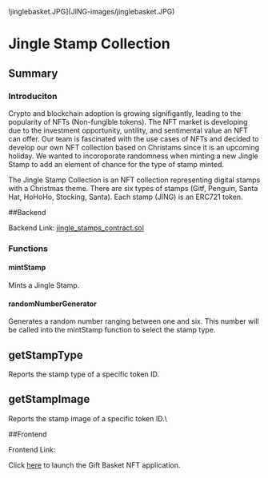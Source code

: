 !jinglebasket.JPG](JING-images/jinglebasket.JPG)

# Jingle Stamp Collection

## Summary

### Introduciton

Crypto and blockchain adoption is growing signifigantly, leading to the popularity of NFTs (Non-fungible tokens). The NFT market is developing due to the investment opportunity, untility, and sentimental value an NFT can offer. Our team is fascinated with the use cases of NFTs and decided to develop our own NFT collection based on Christams since it is an upcoming holiday. We wanted to incoroporate randomness when minting a new Jingle Stamp to add an element of chance for the type of stamp minted. 

The Jingle Stamp Collection is an NFT collection representing digital stamps with a Christmas theme. There are six types of stamps (Gitf, Penguin, Santa Hat, HoHoHo, Stocking, Santa). Each stamp (JING) is an ERC721 token.

##Backend

Backend Link: [jingle_stamps_contract.sol](contract/jingle_stamps_nft_contract.sol)

### Functions

#### mintStamp

Mints a Jingle Stamp.

#### randomNumberGenerator

Generates a random number ranging between one and six. This number will be called into the mintStamp function to select the stamp type.

## getStampType
Reports the stamp type of a specific token ID.

## getStampImage
Reports the stamp image of a specific token ID.\

##Frontend

Frontend Link: [](frontend/)

Click [here](frontend/index.html) to launch the Gift Basket NFT application.
